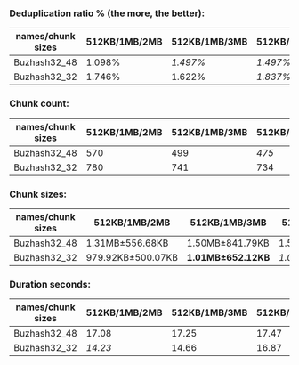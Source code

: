 ### Deduplication ratio % (the more, the better):

| names/chunk sizes | 512KB/1MB/2MB | 512KB/1MB/3MB | 512KB/1MB/4MB | 256KB/1MB/4MB | 512KB/1MB/1.25MB | 512KB/1MB/1.5MB | 512KB/1MB/1.75MB | 768KB/1MB/1.5MB | 512KB/1MB/5MB | 512KB/1MB/8MB |
| --------------- | ----------- | ----------- | ----------- | ----------- | -------------- | ------------- | -------------- | ------------- | ----------- | ----------- |
| Buzhash32_48    | 1.098%      | *1.497%*    | *1.497%*    | **1.541%**  | 0.865%         | 1.270%        | 1.269%         | 0.940%        | 1.314%      | *1.497%*    |
| Buzhash32_32    | 1.746%      | 1.622%      | *1.837%*    | **2.193%**  | 1.016%         | 1.473%        | 1.730%         | 0.654%        | *1.837%*    | *1.837%*    |

### Chunk count:

| names/chunk sizes | 512KB/1MB/2MB | 512KB/1MB/3MB | 512KB/1MB/4MB | 256KB/1MB/4MB | 512KB/1MB/1.25MB | 512KB/1MB/1.5MB | 512KB/1MB/1.75MB | 768KB/1MB/1.5MB | 512KB/1MB/5MB | 512KB/1MB/8MB |
| --------------- | ----------- | ----------- | ----------- | ----------- | -------------- | ------------- | -------------- | ------------- | ----------- | ----------- |
| Buzhash32_48    | 570         | 499         | *475*       | 564         | 714            | 644           | 598            | 576           | *461*       | **452**     |
| Buzhash32_32    | 780         | 741         | 734         | 1045        | 873            | 822           | 801            | **664**       | *729*       | *725*       |

### Chunk sizes:

| names/chunk sizes | 512KB/1MB/2MB    | 512KB/1MB/3MB      | 512KB/1MB/4MB    | 256KB/1MB/4MB    | 512KB/1MB/1.25MB   | 512KB/1MB/1.5MB  | 512KB/1MB/1.75MB | 768KB/1MB/1.5MB | 512KB/1MB/5MB    | 512KB/1MB/8MB  |
| --------------- | ---------------- | ------------------ | ---------------- | ---------------- | ------------------ | ---------------- | ---------------- | -------------- | ---------------- | -------------- |
| Buzhash32_48    | 1.31MB±556.68KB  | 1.50MB±841.79KB    | 1.57MB±1.01MB    | 1.32MB±1.03MB    | **1.05MB±265.92KB** | *1.16MB±369.48KB* | *1.25MB±454.82KB* | 1.30MB±263.48KB | 1.62MB±1.14MB    | 1.65MB±1.28MB  |
| Buzhash32_32    | 979.92KB±500.07KB | **1.01MB±652.12KB** | *1.02MB±722.05KB* | 731.42KB±692.86KB | 875.53KB±298.47KB  | 929.85KB±379.60KB | 954.23KB±444.53KB | 1.12MB±298.92KB | *1.02MB±768.49KB* | 1.03MB±799.91KB |

### Duration seconds:

| names/chunk sizes | 512KB/1MB/2MB | 512KB/1MB/3MB | 512KB/1MB/4MB | 256KB/1MB/4MB | 512KB/1MB/1.25MB | 512KB/1MB/1.5MB | 512KB/1MB/1.75MB | 768KB/1MB/1.5MB | 512KB/1MB/5MB | 512KB/1MB/8MB |
| --------------- | ----------- | ----------- | ----------- | ----------- | -------------- | ------------- | -------------- | ------------- | ----------- | ----------- |
| Buzhash32_48    | 17.08       | 17.25       | 17.47       | 15.24       | **13.95**      | 16.84         | *14.87*        | 16.00         | 15.22       | *15.20*     |
| Buzhash32_32    | *14.23*     | 14.66       | 16.87       | 17.53       | 18.59          | *14.01*       | 15.97          | 15.38         | 19.65       | **12.83**   |

